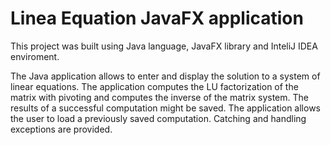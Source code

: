 # Linea Equation JavaFX application

This project was built using Java language, JavaFX library and InteliJ IDEA enviroment.

The Java application allows to enter and display the solution to a system of linear equations. 
The application computes the LU factorization of the matrix with pivoting and computes the inverse of the matrix system.
The results of a successful computation might be saved. The application allows the user to load a previously saved computation.
Catching and handling exceptions are provided.
